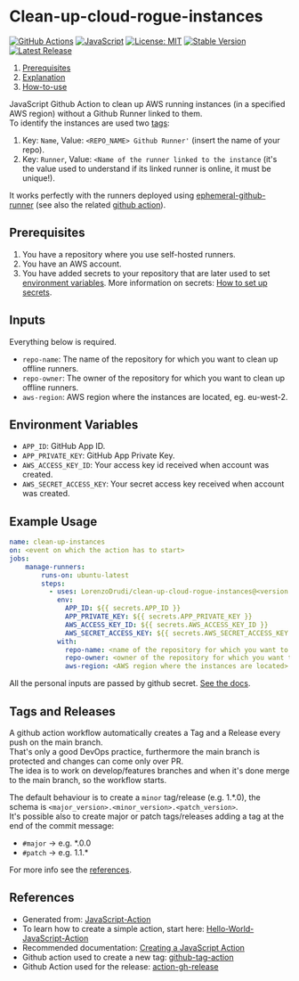# Clean-up-cloud-rogue-instances

[![GitHub Actions](https://img.shields.io/badge/github%20actions-%232671E5.svg?style=for-the-badge&logo=githubactions&logoColor=white)](https://github.com/features/actions)
[![JavaScript](https://img.shields.io/badge/javascript-%23323330.svg?style=for-the-badge&logo=javascript&logoColor=%23F7DF1E)](https://en.wikipedia.org/wiki/JavaScript)
[![License: MIT](https://img.shields.io/badge/License-MIT-yellow.svg)](https://opensource.org/licenses/MIT)
[![Stable Version](https://img.shields.io/github/v/tag/LorenzoDrudi/clean-up-cloud-rogue-instances)](https://img.shields.io/github/v/tag/LorenzoDrudi/clean-up-cloud-rogue-instances)
[![Latest Release](https://img.shields.io/github/v/release/LorenzoDrudi/clean-up-cloud-rogue-instances?color=%233D9970)](https://img.shields.io/github/v/release/LorenzoDrudi/clean-up-cloud-rogue-instances?color=%233D9970)

1. [Prerequisites](#prerequisites)
2. [Explanation](#inputs)
3. [How-to-use](#example-usage)

JavaScript Github Action to clean up AWS running instances (in a specified AWS region) without a Github Runner linked to them. \
To identify the instances are used two [tags](https://docs.aws.amazon.com/AWSEC2/latest/UserGuide/Using_Tags.html):

1. Key: `Name`, Value: `<REPO_NAME> Github Runner'` (insert the name of your repo).
2. Key: `Runner`, Value: `<Name of the runner linked to the instance` (it's the value used to understand if its linked runner is online, it must be unique!). 

It works perfectly with the runners deployed using [ephemeral-github-runner](https://github.com/pavlovic-ivan/ephemeral-github-runner) (see also the related [github action](https://github.com/LorenzoDrudi/ephemeral-github-runner-action)).

## Prerequisites

1. You have a repository where you use self-hosted runners.
2. You have an AWS account.
3. You have added secrets to your repository that are later used to set [environment variables](#environment-variables). More information on secrets: [How to set up secrets](https://docs.github.com/en/actions/security-guides/encrypted-secrets).

## Inputs

Everything below is required.

- `repo-name`: The name of the repository for which you want to clean up offline runners.
- `repo-owner`: The owner of the repository for which you want to clean up offline runners.
- `aws-region`: AWS region where the instances are located, eg. eu-west-2.

## Environment Variables

- `APP_ID`: GitHub App ID.
- `APP_PRIVATE_KEY`: GitHub App Private Key.
- `AWS_ACCESS_KEY_ID`: Your access key id received when account was created.
- `AWS_SECRET_ACCESS_KEY`: Your secret access key received when account was created.

## Example Usage 

```yaml
name: clean-up-instances
on: <event on which the action has to start>
jobs:
    manage-runners:
        runs-on: ubuntu-latest
        steps:
          - uses: LorenzoDrudi/clean-up-cloud-rogue-instances@<version to use>
            env:
              APP_ID: ${{ secrets.APP_ID }}
              APP_PRIVATE_KEY: ${{ secrets.APP_PRIVATE_KEY }}
              AWS_ACCESS_KEY_ID: ${{ secrets.AWS_ACCESS_KEY_ID }}
              AWS_SECRET_ACCESS_KEY: ${{ secrets.AWS_SECRET_ACCESS_KEY }}
            with:
              repo-name: <name of the repository for which you want to clean up offline runners>
              repo-owner: <owner of the repository for which you want to clean up offline runners>
              aws-region: <AWS region where the instances are located>
```

All the personal inputs are passed by github secret. 
[See the docs](https://docs.github.com/en/actions/security-guides/encrypted-secrets).

## Tags and Releases

A github action workflow automatically creates a Tag and a Release every push on the main branch. \
That's only a good DevOps practice, furthermore the main branch is protected and changes can come only over PR. \
The idea is to work on develop/features branches and when it's done merge to the main branch, so the workflow starts.

The default behaviour is to create a `minor` tag/release (e.g. 1.*.0), the schema is `<major_version>.<minor_version>.<patch_version>`. \
It's possible also to create major or patch tags/releases adding a tag at the end of the commit message:

- `#major` -> e.g. *.0.0
- `#patch` -> e.g. 1.1.*

For more info see the [references](#references).

## References

- Generated from: [JavaScript-Action](https://github.com/actions/javascript-action)
- To learn how to create a simple action, start here: [Hello-World-JavaScript-Action](https://github.com/actions/hello-world-javascript-action)
- Recommended documentation: [Creating a JavaScript Action](https://docs.github.com/en/actions/creating-actions/creating-a-javascript-action)
- Github action used to create a new tag: [github-tag-action](https://github.com/anothrNick/github-tag-action)
- Github Action used for the release: [action-gh-release](https://github.com/softprops/action-gh-release)
